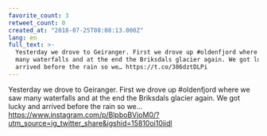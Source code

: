 ```yaml
---
favorite_count: 3
retweet_count: 0
created_at: "2018-07-25T08:08:13.000Z"
lang: en
full_text: >-
  Yesterday we drove to Geiranger. First we drove up #oldenfjord where we saw
  many waterfalls and at the end the Briksdals glacier again. We got lucky and
  arrived before the rain so we… https://t.co/386dztDLPi
---
```


Yesterday we drove to Geiranger. First we drove up #oldenfjord where we saw many
waterfalls and at the end the Briksdals glacier again. We got lucky and arrived
before the rain so we…
<https://www.instagram.com/p/BlpboBVjoM0/?utm_source=ig_twitter_share&igshid=15810oi10iidl>
